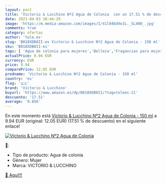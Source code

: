 ```yaml
---
layout: post
title: 'Victorio & Lucchino Nº2 Agua de Colonia  con un 17.51 % de descuento'
date: 2021-04-03 10:44:29
image: 'https://m.media-amazon.com/images/I/41l04bdXeJL._SL400_.jpg'
comments: true
category: ofertas
author: 'tole.es'
slug: 'B018XDB8II-es Victorio & Lucchino Nº2 Agua de Colonia - 150 ml'
sku: 'B018XDB8II-es'
tags: [ 'Agua de colonia para mujeres','Belleza','Fragancias para mujeres','Perfumes y fragancias','agua','colonia','de','victorio & lucchino', ]
actualPrice: 9.94 EUR
currency: EUR
price: 9.94
comparePrice: 12.05 EUR
prodname: 'Victorio & Lucchino Nº2 Agua de Colonia - 150 ml'
country: 'es'
flag: '🇪🇸'
brand: 'Victorio & Lucchino'
buyurl: 'https://www.amazon.es/dp/B018XDB8II/?tag=tolees-21'
descuento: '17.51'
average: '9.856'
---
```


En este momento está [Victorio & Lucchino Nº2 Agua de Colonia - 150 ml](https://www.amazon.es/dp/B018XDB8II/?tag=tolees-21) a 9.94 EUR (original: 12.05 EUR) (17.51 %  de descuento) en el siguiente enlace!

[![Victorio & Lucchino Nº2 Agua de Colonia ](https://m.media-amazon.com/images/I/41l04bdXeJL._SL400_.jpg)](https://www.amazon.es/dp/B018XDB8II/?tag=tolees-21)

🔎:

- Tipo de producto: Agua de colonia
- Género: Mujer
- Marca: VICTORIO & LUCCHINO

[🛒 Aquí!!!](https://www.amazon.es/dp/B018XDB8II/?tag=tolees-21)
